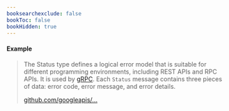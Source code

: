 ```yaml
---
booksearchexclude: false
bookToc: false
bookHidden: true
---
```

#### Example
<script type="module" src="/init.js"></script>
<furo-demo-snippet>
<template>
  <furo-ui5-button @-click="--grpc" design="Emphasized">show google rpc status messages</furo-ui5-button>
  <furo-ui5-button @-click="--clearRequested">clear messages</furo-ui5-button> 
  <furo-ui5-notification-list-display header-text="Notifications &amp; Errors" ƒ-clear-all="--clearRequested" group-title-message="Localized Messages" group-title-help="Helpful information" group-title-bad-request="Field Violations" @-notification-counter-update="--notificationCounterUpdated"></furo-ui5-notification-list-display>
  <furo-ui5-notification ƒ-parse-grpc-status="--grpcReady"></furo-ui5-notification>
</template>
</furo-demo-snippet>


> The Status type defines a logical error model that is suitable for
different programming environments, including REST APIs and RPC APIs. It is
used by [gRPC](https://github.com/grpc). Each `Status` message contains
three pieces of data: error code, error message, and error details.</p>
<a href="https://github.com/googleapis/googleapis/blob/master/google/rpc/status.proto">github.com/googleapis/...</a>
